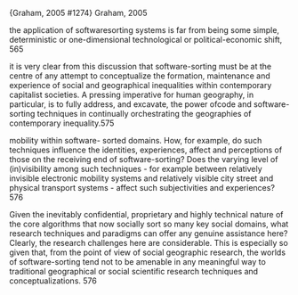 ﻿{Graham, 2005 #1274}
Graham, 2005

the application of softwaresorting
systems is far from being some simple,
deterministic or one-dimensional technological
or political-economic shift, 565

it is very clear from this discussion
that software-sorting must be at the centre of
any attempt to conceptualize the formation,
maintenance and experience of social and
geographical inequalities within contemporary
capitalist societies. A pressing imperative
for human geography, in particular, is to fully
address, and excavate, the power ofcode and
software-sorting techniques in continually
orchestrating the geographies of contemporary
inequality.575

mobility within software- sorted domains.
How, for example, do such techniques influence
the identities, experiences, affect and
perceptions of those on the receiving end of
software-sorting? Does the varying level of
(in)visibility among such techniques - for
example between relatively invisible electronic
mobility systems and relatively visible
city street and physical transport systems -
affect such subjectivities and experiences? 576

Given the inevitably confidential, proprietary and highly technical nature of the core algorithms that now socially sort so many key social domains, what research techniques and paradigms can offer any genuine assistance here? Clearly, the research challenges here are considerable. This is especially so given that, from the point of view of social geographic research, the worlds of software-sorting tend not to be amenable in any meaningful way to traditional geographical or social scientific research techniques and conceptualizations. 576




